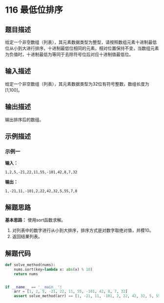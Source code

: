 # 116 最低位排序

## 题目描述

给定一个非空数组（列表），其元素数据类型为整型，请按照数组元素十进制最低位从小到大进行排序，十进制最低位相同的元素，相对位置保持不变，当数组元素为负值时，十进制最低为等同于去除符号位后对应十进制值最低位。

## 输入描述

给定一个非空数组（列表），其元素数据类型为32位有符号整数，数组长度为[1,100]。

## 输出描述

输出排序后的数组。

## 示例描述

### 示例一

**输入：**

```text
1,2,5,-21,22,11,55,-101,42,8,7,32
```

**输出：**

```text
1,-21,11,-101,2,22,42,32,5,55,7,8
```

## 解题思路

**基本思路：** 使用sort函数求解。

1. 对列表中的数字进行从小到大排序，排序方式是对数字取绝对值，并模10。
2. 返回结果列表。

## 解题代码

```python
def solve_method(nums):
    nums.sort(key=lambda x: abs(x) % 10)
    return nums


if __name__ == '__main__':
    arr = [1, 2, 5, -21, 22, 11, 55, -101, 42, 8, 7, 32]
    assert solve_method(arr) == [1, -21, 11, -101, 2, 22, 42, 32, 5, 55, 7, 8]
```

## 



